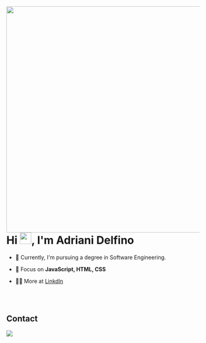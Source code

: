 <img align="right" height="590em" src="https://raw.githubusercontent.com/gist/Adri210/7adad9a33e935398233ca777a375582f/raw/aa00b5f08fa5bd6967a45e49af8d99a18cd8d95a/githubcard.svg"/>
<h1 align="left">Hi <img src="https://raw.githubusercontent.com/kaueMarques/kaueMarques/master/hi.gif" height="30px">, I'm Adriani Delfino</h1>



- 🔭 Currently, I'm pursuing a degree in Software Engineering.

- 💬 Focus on **JavaScript, HTML, CSS**

- 👨‍💻 More at [Linkdln](https://www.linkedin.com/in/adriani-delfino/)


<br><br>

## Contact

<a href="https://www.linkedin.com/in/adriani-delfino/" target="_blank"><img src="https://img.shields.io/badge/-LinkedIn-%230077B5?style=for-the-badge&logo=linkedin&logoColor=white" target="_blank"></a> 
  

